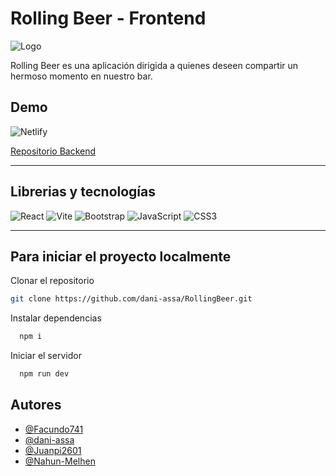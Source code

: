 # Rolling Beer - Frontend
![Logo](https://i.postimg.cc/5ybmDbQ5/Logo-Rolling-Beer.png)

Rolling Beer es una aplicación dirigida a quienes deseen compartir un hermoso momento en nuestro bar.

## Demo

![Netlify](https://img.shields.io/badge/netlify-%23000000.svg?style=for-the-badge&logo=netlify&logoColor=#00C7B7)

[Repositorio Backend](https://github.com/dani-assa/RollingBeer-backend)

---

## Librerias y tecnologías
![React](https://img.shields.io/badge/react-%2320232a.svg?style=for-the-badge&logo=react&logoColor=%2361DAFB)
![Vite](https://img.shields.io/badge/vite-%23646CFF.svg?style=for-the-badge&logo=vite&logoColor=white)
![Bootstrap](https://img.shields.io/badge/bootstrap-%238511FA.svg?style=for-the-badge&logo=bootstrap&logoColor=white)
![JavaScript](https://img.shields.io/badge/javascript-%23323330.svg?style=for-the-badge&logo=javascript&logoColor=%23F7DF1E)
![CSS3](https://img.shields.io/badge/css3-%231572B6.svg?style=for-the-badge&logo=css3&logoColor=white)

---

## Para iniciar el proyecto localmente

Clonar el repositorio

```bash
git clone https://github.com/dani-assa/RollingBeer.git
```

Instalar dependencias

```bash
  npm i
```

Iniciar el servidor

```bash
  npm run dev
```


## Autores

- [@Facundo741](https://github.com/Facundo741)
- [@dani-assa](https://github.com/dani-assa)
- [@Juanpi2601](https://github.com/Juanpi2601)
- [@Nahun-Melhen](https://github.com/Nahun-Melhen)
